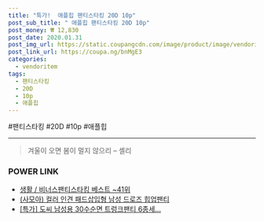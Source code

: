 ```yaml
--- 
title: "특가!  애플힙 팬티스타킹 20D 10p" 
post_sub_title: " 애플힙 팬티스타킹 20D 10p" 
post_money: ₩ 12,830 
post_date: 2020.01.31 
post_img_url: https://static.coupangcdn.com/image/product/image/vendoritem/2019/01/15/4055647867/2584fa43-c9c8-435f-8cc5-088b76de4a45.jpg 
post_link_url: https://coupa.ng/bnMgE3 
categories: 
  - vendoritem 
tags: 
  - 팬티스타킹 
  - 20D 
  - 10p 
  - 애플힙 
--- 
```

  #팬티스타킹 #20D #10p #애플힙 
<hr> 

> 겨울이 오면 봄이 멀지 않으리 – 셸리 


### POWER LINK

* <a href="https://blog.naver.com/santokki14/221789717139" target="_blank">생활 / 비너스팬티스타킹 베스트 ~41위</a>
* <a href="https://blog.naver.com/fasyy4321/221786296947" target="_blank">(사모아) 컬러 인견 패드삽입형 남성 드로즈 힙업팬티</a>
* <a href="https://blog.naver.com/sakai111/221790172614" target="_blank">[특가] 도씨 남성용 30수순면 트렁크팬티 6종세...</a>
